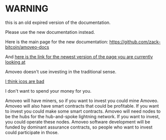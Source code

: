 WARNING
========

this is an old expired version of the documentation.

Please use the new documentation instead. 

Here is the main page for the new documentation: https://github.com/zack-bitcoin/amoveo-docs 

And [here is the link for the newest version of the page you are currently looking at](https://github.com/zack-bitcoin/amoveo-docs/blob/master//investing.md)

Amoveo doesn't use investing in the traditional sense.

[I think icos are bad](icos.md)

I don't want to spend your money for you.

Amoveo will have miners, so if you want to invest you could mine Amoveo.
Amoveo will also have smart contracts that could be profitable. If you want to invest you could make some smart contracts.
Amoveo will need nodes to be the hubs for the hub-and-spoke lightning network. If you want to invest, you could operate these nodes.
Amoveo software development will be funded by dominant assurance contracts, so people who want to invest could participate in those.